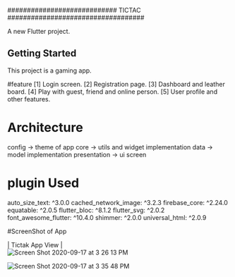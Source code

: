 ############################ TICTAC ###################################

A new Flutter project.

## Getting Started

This project is a gaming app.



#feature
[1] Login screen.
[2] Registration page.
[3] Dashboard and leather board.
[4] Play with guest, friend and online person.
[5] User profile and other features.


# Architecture
config -> theme of app
core -> utils and widget implementation
data -> model implementation
presentation -> ui screen



# plugin Used
  auto_size_text: ^3.0.0
  cached_network_image: ^3.2.3
  firebase_core: ^2.24.0
  equatable: ^2.0.5
  flutter_bloc: ^8.1.2
  flutter_svg: ^2.0.2
  font_awesome_flutter: ^10.4.0
  shimmer: ^2.0.0
  universal_html: ^2.0.9


#ScreenShot of App


|  Tictak App View                                             |                                                                             
 <img width alt="Screen Shot 2020-09-17 at 3 26 13 PM" src="https://github.com/Sweetyrawat-star/tictak/assets/57385799/e5964842-6768-456e-b0e7-ea92fcf536db.png">

<img alt="Screen Shot 2020-09-17 at 3 35 48 PM" src="https://github.com/Sweetyrawat-star/tictak/assets/57385799/3f525c8a-3eb5-4df4-a5c3-9a3ebe842d1e.png">





